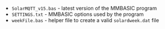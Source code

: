 - `SolarMQTT_v15.bas` - latest version of the MMBASIC program
- `SETTINGS.txt` - MMBASIC options used by the program
- `weekFile.bas` - helper file to create a valid `solardweek.dat` file
